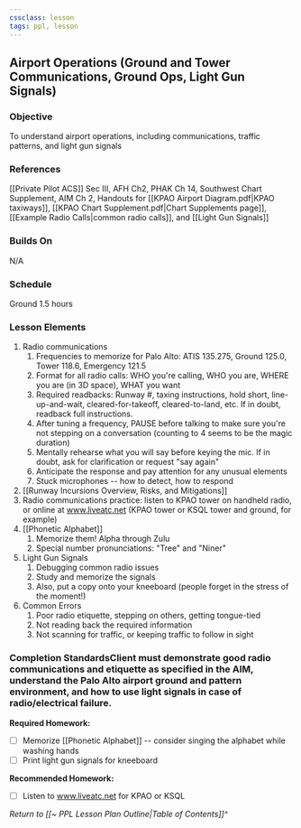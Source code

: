 ```yaml
---
cssclass: lesson
tags: ppl, lesson
---
```

## Airport Operations (Ground and Tower Communications, Ground Ops, Light Gun Signals)

### Objective
To understand airport operations, including communications, traffic patterns, and light gun signals

### References
[[Private Pilot ACS]] Sec III, AFH Ch2, PHAK Ch 14, Southwest Chart Supplement, AIM Ch 2, Handouts for [[KPAO Airport Diagram.pdf|KPAO taxiways]], [[KPAO Chart Supplement.pdf|Chart Supplements page]], [[Example Radio Calls|common radio calls]], and [[Light Gun Signals]]

### Builds On
N/A

### Schedule
Ground 1.5 hours

### Lesson Elements
1. Radio communications
	1. Frequencies to memorize for Palo Alto: ATIS 135.275, Ground 125.0, Tower 118.6, Emergency 121.5
	2. Format for all radio calls: WHO you're calling, WHO you are, WHERE you are (in 3D space), WHAT you want
	3. Required readbacks: Runway #, taxing instructions, hold short, line-up-and-wait, cleared-for-takeoff, cleared-to-land, etc. If in doubt, readback full instructions.
	4. After tuning a frequency, PAUSE before talking to make sure you're not stepping on a conversation (counting to 4 seems to be the magic duration)
	5. Mentally rehearse what you will say before keying the mic. If in doubt, ask for clarification or request "say again"
	6. Anticipate the response and pay attention for any unusual elements
	7. Stuck microphones -- how to detect, how to respond
2. [[Runway Incursions Overview, Risks, and Mitigations]]
3. Radio communications practice: listen to KPAO tower on handheld radio, or online at www.liveatc.net (KPAO tower or KSQL tower and ground, for example)
4. [[Phonetic Alphabet]]
	1. Memorize them! Alpha through Zulu
	2. Special number pronunciations: "Tree" and "Niner"
5. Light Gun Signals
	1. Debugging common radio issues
	2. Study and memorize the signals
	3. Also, put a copy onto your kneeboard (people forget in the stress of the moment!)
6. Common Errors
	1. Poor radio etiquette, stepping on others, getting tongue-tied
	2. Not reading back the required information
	3. Not scanning for traffic, or keeping traffic to follow in sight

### Completion StandardsClient must demonstrate good radio communications and etiquette as specified in the AIM, understand the Palo Alto airport ground and pattern environment, and how to use light signals in case of radio/electrical failure.

**Required Homework:** 
- [ ] Memorize [[Phonetic Alphabet]] -- consider singing the alphabet while washing hands
- [ ] Print light gun signals for kneeboard

**Recommended Homework:** 
- [ ] Listen to www.liveatc.net for KPAO or KSQL


*Return to [[~ PPL Lesson Plan Outline|Table of Contents]]^*